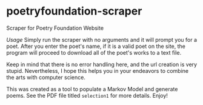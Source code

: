 # poetryfoundation-scraper
Scraper for Poetry Foundation Website

*Usage*
Simply run the scraper with no arguments and it will prompt you for a poet. After you enter the poet's name, if it is a valid poet on the site, the program will proceed to download all of the poet's works to a text file. 

Keep in mind that there is no error handling here, and the url creation is very stupid. Nevertheless, I hope this helps you in your endeavors to combine the arts with computer science.

This was created as a tool to populate a Markov Model and generate poems. See the PDF file titled ```selection1``` for more details. Enjoy!
